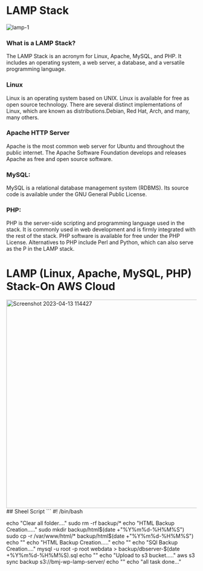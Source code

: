 #  LAMP Stack
![lamp-1](https://user-images.githubusercontent.com/125953981/231667548-4f15dab4-6a5e-4a62-b12a-5216792c8cf7.jpg)
### What is a LAMP Stack?
The LAMP Stack is an acronym for Linux, Apache, MySQL, and PHP.
It includes an operating system, a web server, a database, and a versatile programming language. 

### Linux
Linux is an operating system based on UNIX. Linux is available for free as open source technology. 
There are several distinct implementations of Linux, which are known as distributions.Debian, Red Hat, Arch, and many, many others.

### Apache HTTP Server
Apache is the most common web server for Ubuntu and throughout the public internet. 
The Apache Software Foundation develops and releases Apache as free and open source software. 

### MySQL:
MySQL is a relational database management system (RDBMS). Its source code is available under the GNU General Public License.

### PHP: 
PHP is the server-side scripting and programming language used in the stack. 
It is commonly used in web development and is firmly integrated with the rest of the stack.
PHP software is available for free under the PHP License.
Alternatives to PHP include Perl and Python, which can also serve as the P in the LAMP stack.

# LAMP (Linux, Apache, MySQL, PHP) Stack-On AWS Cloud
<img width="551" alt="Screenshot 2023-04-13 114427" src="https://user-images.githubusercontent.com/125953981/231669829-6cb0c347-52af-4fe2-9412-c99f2eace67b.png">
## Sheel Script
```
#! /bin/bash

echo "Clear all folder...."
sudo rm -rf backup/*
echo "HTML Backup Creation....."
sudo mkdir backup/html$(date +"%Y%m%d-%H%M%S")
sudo cp -r /var/www/html/* backup/html$(date +"%Y%m%d-%H%M%S")
echo ""
echo "HTML Backup Creation....."
echo ""
echo "SQl Backup Creation...."
mysql -u root -p root webdata > backup/dbserver-$(date +\%Y\%m\%d-%H\%M\%S).sql
echo ""
echo "Upload to s3 bucket....."
aws s3 sync backup s3://bmj-wp-lamp-server/
echo ""
echo "all task done..."

```

